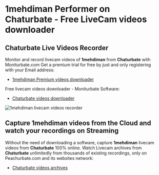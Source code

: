 # 1mehdiman Performer on Chaturbate - Free LiveCam videos downloader

## Chaturbate Live Videos Recorder

Monitor and record livecam videos of **1mehdiman** from **Chaturbate** with Moniturbate.com
Get a premium trial for free by just and only registering with your Email address:
* [1mehdiman Premium videos downloader](https://moniturbate.com/request-demo-licence-key.html)

Free livecam videos downloader - Moniturbate Software:
* [Chaturbate videos downloader](https://moniturbate.com/moniturbate-download-software.html)

![1mehdiman livecam videos recorder](https://peachurnet.com/templates/moniturbate-software.png)


## Capture 1mehdiman videos from the Cloud and watch your recordings on Streaming

Without the need of downloading a software, capture **1mehdiman** livecam videos from **Chaturbate** 100% online.
Watch Livecam archives from **Chaturbate** unlimitedly from thousands of existing recordings, only on Peachurbate.com and its websites network:
* [Chaturbate videos archives](https://peachurnet.com/)